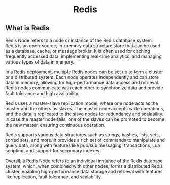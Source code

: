 <h1 align=center>Redis</h1>

## What is Redis
Redis Node refers to a node or instance of the Redis database system. Redis is an open-source, in-memory data structure store that can be used as a database, cache, or message broker. It is often used for caching frequently accessed data, implementing real-time analytics, and managing various types of data in memory.

In a Redis deployment, multiple Redis nodes can be set up to form a cluster or a distributed system. Each node operates independently and can store data in memory, allowing for high-performance data access and retrieval. Redis nodes communicate with each other to synchronize data and provide fault tolerance and high availability.

Redis uses a master-slave replication model, where one node acts as the master and the others as slaves. The master node accepts write operations, and the data is replicated to the slave nodes for redundancy and scalability. In case the master node fails, one of the slaves can be promoted to become the new master, ensuring continuous operation.

Redis supports various data structures such as strings, hashes, lists, sets, sorted sets, and more. It provides a rich set of commands to manipulate and query data, along with features like pub/sub messaging, transactions, Lua scripting, and support for secondary indexes.

Overall, a Redis Node refers to an individual instance of the Redis database system, which, when combined with other nodes, forms a distributed Redis cluster, enabling high-performance data storage and retrieval with features like replication, fault tolerance, and scalability.